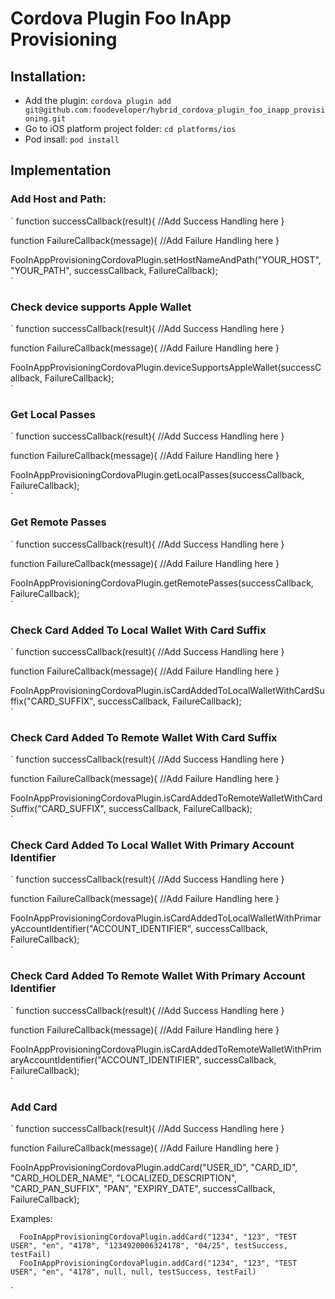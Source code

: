 # Cordova Plugin Foo InApp Provisioning

## Installation:
- Add the plugin: `cordova plugin add git@github.com:foodeveloper/hybrid_cordova_plugin_foo_inapp_provisioning.git`
- Go to iOS platform project folder: `cd platforms/ios`
- Pod insall: `pod install`

## Implementation

### Add Host and Path: 
` function successCallback(result){
    //Add Success Handling here
  }
  
  function FailureCallback(message){
    //Add Failure Handling here
  }
  
  FooInAppProvisioningCordovaPlugin.setHostNameAndPath("YOUR_HOST", "YOUR_PATH", successCallback, FailureCallback);    
`

### Check device supports Apple Wallet

` function successCallback(result){
    //Add Success Handling here
  }
  
  function FailureCallback(message){
    //Add Failure Handling here
  }
  
  FooInAppProvisioningCordovaPlugin.deviceSupportsAppleWallet(successCallback, FailureCallback);    
`

### Get Local Passes

` function successCallback(result){
    //Add Success Handling here
  }
  
  function FailureCallback(message){
    //Add Failure Handling here
  }
  
   FooInAppProvisioningCordovaPlugin.getLocalPasses(successCallback, FailureCallback);    
`

### Get Remote Passes

` function successCallback(result){
    //Add Success Handling here
  }
  
  function FailureCallback(message){
    //Add Failure Handling here
  }
  
   FooInAppProvisioningCordovaPlugin.getRemotePasses(successCallback, FailureCallback);    
`

### Check Card Added To Local Wallet With Card Suffix

` function successCallback(result){
    //Add Success Handling here
  }
  
  function FailureCallback(message){
    //Add Failure Handling here
  }
  
   FooInAppProvisioningCordovaPlugin.isCardAddedToLocalWalletWithCardSuffix("CARD_SUFFIX", successCallback, FailureCallback);    
`


### Check Card Added To Remote Wallet With Card Suffix

` function successCallback(result){
    //Add Success Handling here
  }
  
  function FailureCallback(message){
    //Add Failure Handling here
  }
  
   FooInAppProvisioningCordovaPlugin.isCardAddedToRemoteWalletWithCardSuffix("CARD_SUFFIX", successCallback, FailureCallback);    
`

### Check Card Added To Local Wallet With Primary Account Identifier

` function successCallback(result){
    //Add Success Handling here
  }
  
  function FailureCallback(message){
    //Add Failure Handling here
  }
  
   FooInAppProvisioningCordovaPlugin.isCardAddedToLocalWalletWithPrimaryAccountIdentifier("ACCOUNT_IDENTIFIER", successCallback, FailureCallback);    
`


### Check Card Added To Remote Wallet With Primary Account Identifier

` function successCallback(result){
    //Add Success Handling here
  }
  
  function FailureCallback(message){
    //Add Failure Handling here
  }
  
   FooInAppProvisioningCordovaPlugin.isCardAddedToRemoteWalletWithPrimaryAccountIdentifier("ACCOUNT_IDENTIFIER", successCallback, FailureCallback);    
`

### Add Card

` function successCallback(result){
    //Add Success Handling here
  }
  
  function FailureCallback(message){
    //Add Failure Handling here
  }
  
   FooInAppProvisioningCordovaPlugin.addCard("USER_ID", "CARD_ID", "CARD_HOLDER_NAME", "LOCALIZED_DESCRIPTION", "CARD_PAN_SUFFIX", "PAN", "EXPIRY_DATE", successCallback, FailureCallback);    
   
   Examples:
   
      FooInAppProvisioningCordovaPlugin.addCard("1234", "123", "TEST USER", "en", "4178", "1234920006324178", "04/25", testSuccess, testFail)
      FooInAppProvisioningCordovaPlugin.addCard("1234", "123", "TEST USER", "en", "4178", null, null, testSuccess, testFail)
`



